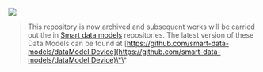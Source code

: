 ![](https://nexus.lab.fiware.org/static/badges/statuses/deprecated.svg)

> This repository is now archived and subsequent works will be carried out the
> in [Smart data models](https://github.com/smart-data-models) repositories. The
> latest version of these Data Models can be found at
> [https://github.com/smart-data-models/dataModel.Device](https://github.com/smart-data-models/dataModel.Device)\*\*
